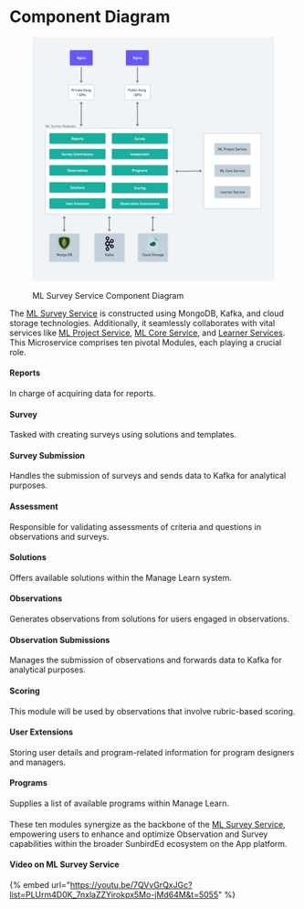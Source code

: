 # Component Diagram

<figure><img src="../../../../.gitbook/assets/ML Survey Service L0.png" alt=""><figcaption><p>ML Survey Service Component Diagram</p></figcaption></figure>

The [ML Survey Service](./) is constructed using MongoDB, Kafka, and cloud storage technologies. Additionally, it seamlessly collaborates with vital services like [ML Project Service](../ml-project-service/), [ML Core Service](../ml-core-service/), and [Learner Services](https://lern.sunbird.org/learn/readme). This Microservice comprises ten pivotal Modules, each playing a crucial role.

#### Reports

In charge of acquiring data for reports.

#### Survey

Tasked with creating surveys using solutions and templates.

#### Survey Submission

Handles the submission of surveys and sends data to Kafka for analytical purposes.

#### Assessment

Responsible for validating assessments of criteria and questions in observations and surveys.

#### Solutions

Offers available solutions within the Manage Learn system.

#### Observations

Generates observations from solutions for users engaged in observations.

#### Observation Submissions

Manages the submission of observations and forwards data to Kafka for analytical purposes.

#### Scoring

This module will be used by observations that involve rubric-based scoring.

#### User Extensions

Storing user details and program-related information for program designers and managers.

#### Programs

Supplies a list of available programs within Manage Learn.

####

These ten modules synergize as the backbone of the [ML Survey Service](./), empowering users to enhance and optimize Observation and Survey capabilities within the broader SunbirdEd ecosystem on the App platform.

#### Video on ML Survey Service

{% embed url="https://youtu.be/7QVvGrQxJGc?list=PLUrm4D0K_7nxlaZZYirokpx5Mo-jMd64M&t=5055" %}
